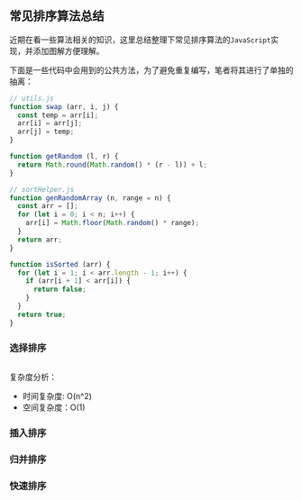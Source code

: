 ## 常见排序算法总结

近期在看一些算法相关的知识，这里总结整理下常见排序算法的`JavaScript`实现，并添加图解方便理解。

下面是一些代码中会用到的公共方法，为了避免重复编写，笔者将其进行了单独的抽离：

```javascript
// utils.js
function swap (arr, i, j) {
  const temp = arr[i];
  arr[i] = arr[j];
  arr[j] = temp;
}

function getRandom (l, r) {
  return Math.round(Math.random() * (r - l)) + l;
}
```

```javascript
// sortHelper.js
function genRandomArray (n, range = n) {
  const arr = [];
  for (let i = 0; i < n; i++) {
    arr[i] = Math.floor(Math.random() * range);
  }
  return arr;
}

function isSorted (arr) {
  for (let i = 1; i < arr.length - 1; i++) {
    if (arr[i + 1] < arr[i]) {
      return false;
    }
  }
  return true;
}
```

### 选择排序

```javascript

```

复杂度分析：

* 时间复杂度: O(n^2)
* 空间复杂度：O(1)

### 插入排序

### 归并排序

### 快速排序

